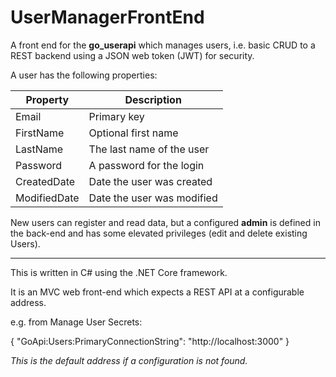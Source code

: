 # UserManagerFrontEnd
A front end for the **go_userapi** which manages users, i.e. basic CRUD to a REST backend using a JSON web token (JWT) for security. 

A user has the following properties:

|Property|Description|
|---|---|
|Email|Primary key|
|FirstName|Optional first name|
|LastName|The last name of the user|
|Password|A password for the login|
|CreatedDate|Date the user was created|
|ModifiedDate|Date the user was modified|

New users can register and read data, but a configured **admin** is defined in the back-end and has some elevated privileges (edit and delete existing Users).

---

This is written in C# using the .NET Core framework.

It is an MVC web front-end which expects a REST API at a configurable address.

e.g. from Manage User Secrets:

{
    "GoApi:Users:PrimaryConnectionString": "http://localhost:3000"
}

<i>This is the default address if a configuration is not found.</i>
